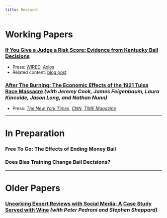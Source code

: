 ```yaml
---
title: Research
---
```


# Working Papers

### [If You Give a Judge a Risk Score: Evidence from Kentucky Bail Decisions](https://thelittledataset.com/about_files/albright_judge_score.pdf)

- Press: [WIRED](https://www.wired.com/story/algorithms-shouldve-made-courts-more-fair-what-went-wrong/), [Axios](https://www.axios.com/ai-automation-bias-trust-62ee0445-1fda-4143-b3d8-7d7ee8e328f6.html)
- Related content: [blog post](https://thelittledataset.com/2019/07/15/if-you-give-a-judge-a-risk-score/)
 
### [After The Burning: The Economic Effects of the 1921 Tulsa Race Massacre](https://scholar.harvard.edu/files/nunn/files/tulsa.pdf) *(with Jeremy Cook, James Feigenbaum, Laura Kincaide, Jason Long, and Nathan Nunn)*

- Press: [*The New York Times*](https://www.nytimes.com/2021/05/25/magazine/tulsa-race-massacre-1921-greenwood.html), [*CNN*](https://www.cnn.com/interactive/2021/05/us/whitewashing-of-america-racism/), [*TIME Magazine*](https://time.com/6052246/tulsa-race-massacre-generation-impact/)


---
 
# In Preparation

### Free To Go: The Effects of Ending Money Bail

### Does Bias Training Change Bail Decisions?

---

# Older Papers

### [Uncorking Expert Reviews with Social Media: A Case Study Served with Wine](https://web.williams.edu/Economics/wp/UncorkingExpertReviews.pdf) *(with Peter Pedroni and Stephen Sheppard)*